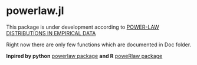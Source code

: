 powerlaw.jl
======

This package is under development according to [POWER-LAW DISTRIBUTIONS IN EMPIRICAL DATA](http://arxiv.org/pdf/0706.1062v2.pdf)

Right now there are only few functions which are documented in Doc folder.

**Inpired by python** [powerlaw package](https://pypi.python.org/pypi/powerlaw)
**and R** [poweRlaw package](http://arxiv.org/pdf/1407.3492v1.pdf)
